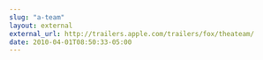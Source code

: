 ```yaml
---
slug: "a-team"
layout: external
external_url: http://trailers.apple.com/trailers/fox/theateam/
date: 2010-04-01T08:50:33-05:00
---
```


